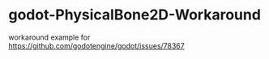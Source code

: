 # godot-PhysicalBone2D-Workaround

workaround example for https://github.com/godotengine/godot/issues/78367
